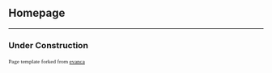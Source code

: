 ## Homepage

---

### Under Construction

<p style="font-size:11px; font-family:'Oswald'">Page template forked from <a href="https://github.com/evanca/quick-portfolio">evanca</a></p>
<!-- Remove above link if you don't want to attibute -->
